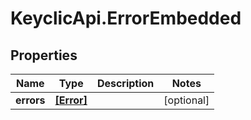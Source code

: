 # KeyclicApi.ErrorEmbedded

## Properties
Name | Type | Description | Notes
------------ | ------------- | ------------- | -------------
**errors** | [**[Error]**](Error.md) |  | [optional] 


